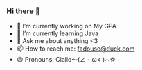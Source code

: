 ### Hi there 👋

- 🔭 I’m currently working on My GPA
- 🌱 I’m currently learning Java
- 💬 Ask me about anything <3
- 📫 How to reach me: fadouse@duck.com
- 😄 Pronouns: Ciallo～(∠・ω< )⌒☆
